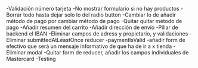 -Validación número tarjeta
-No mostrar formulario si no hay productos
-Borrar todo hasta dejar solo lo del radio button
-Cambiar lo de añadir método de pago por cambiar método de pago
-Quitar quitar método de pago
-Añadir resumen del carrito
-Añadir dirección de envío
-Pillar de backend el IBAN
-Eliminar campos de adress y propietario, y validaciones
-Eliminar submittedAtLeastOnce reducer
-paymentIsValid
-añadir form de efectivo que será un mensaje informativo de que ha de ir a x tienda
-Eliminar modal
-Quitar form de reducer, añadir los campos individuales de Mastercard
-Testing